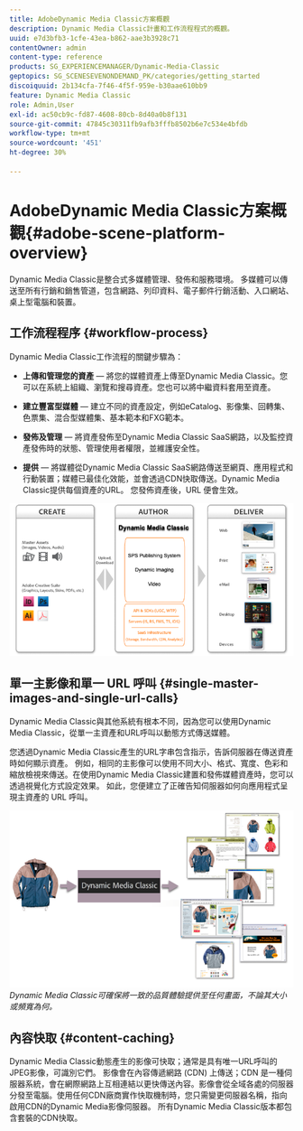 ```yaml
---
title: AdobeDynamic Media Classic方案概觀
description: Dynamic Media Classic計畫和工作流程程式的概觀。
uuid: e7d3bfb3-1cfe-43ea-b862-aae3b3928c71
contentOwner: admin
content-type: reference
products: SG_EXPERIENCEMANAGER/Dynamic-Media-Classic
geptopics: SG_SCENESEVENONDEMAND_PK/categories/getting_started
discoiquuid: 2b134cfa-7f46-4f5f-959e-b30aae610bb9
feature: Dynamic Media Classic
role: Admin,User
exl-id: ac50cb9c-fd87-4608-80cb-8d40a0b8f131
source-git-commit: 47845c30311fb9afb3fffb8502b6e7c534e4bfdb
workflow-type: tm+mt
source-wordcount: '451'
ht-degree: 30%

---
```


# AdobeDynamic Media Classic方案概觀{#adobe-scene-platform-overview}

Dynamic Media Classic是整合式多媒體管理、發佈和服務環境。 多媒體可以傳送至所有行銷和銷售管道，包含網路、列印資料、電子郵件行銷活動、入口網站、桌上型電腦和裝置。

## 工作流程程序 {#workflow-process}

Dynamic Media Classic工作流程的關鍵步驟為：

* **上傳和管理您的資產**  — 將您的媒體資產上傳至Dynamic Media Classic。您可以在系統上組織、瀏覽和搜尋資產。您也可以將中繼資料套用至資產。

* **建立豐富型媒體**  — 建立不同的資產設定，例如eCatalog、影像集、回轉集、色票集、混合型媒體集、基本範本和FXG範本。

* **發佈及管理**  — 將資產發佈至Dynamic Media Classic SaaS網路，以及監控資產發佈時的狀態、管理使用者權限，並維護安全性。

* **提供**  — 將媒體從Dynamic Media Classic SaaS網路傳送至網頁、應用程式和行動裝置；媒體已最佳化效能，並會透過CDN快取傳送。Dynamic Media Classic提供每個資產的URL。 您發佈資產後，URL 便會生效。

![Dynamic Media Classic工作流程程式](/help/assets/gs_workflow.png)

## 單一主影像和單一 URL 呼叫 {#single-master-images-and-single-url-calls}

Dynamic Media Classic與其他系統有根本不同，因為您可以使用Dynamic Media Classic，從單一主資產和URL呼叫以動態方式傳送媒體。

您透過Dynamic Media Classic產生的URL字串包含指示，告訴伺服器在傳送資產時如何顯示資產。 例如，相同的主影像可以使用不同大小、格式、寬度、色彩和縮放檢視來傳送。在使用Dynamic Media Classic建置和發佈媒體資產時，您可以透過視覺化方式設定效果。 如此，您便建立了正確告知伺服器如何向應用程式呈現主資產的 URL 呼叫。

![Dynamic Media Classic可以以不同大小和格式，將相同的主影像傳送至不同的媒體。](/help/assets/gs_dynamic_publishing.png)
*Dynamic Media Classic可確保將一致的品質體驗提供至任何畫面，不論其大小或頻寬為何。*

## 內容快取 {#content-caching}

Dynamic Media Classic動態產生的影像可快取；通常是具有唯一URL呼叫的JPEG影像，可識別它們。 影像會在內容傳遞網路 (CDN) 上傳送；CDN 是一種伺服器系統，會在網際網路上互相連結以更快傳送內容。影像會從全域各處的伺服器分發至電腦。使用任何CDN廠商實作快取機制時，您只需變更伺服器名稱，指向啟用CDN的Dynamic Media影像伺服器。 所有Dynamic Media Classic版本都包含套裝的CDN快取。
